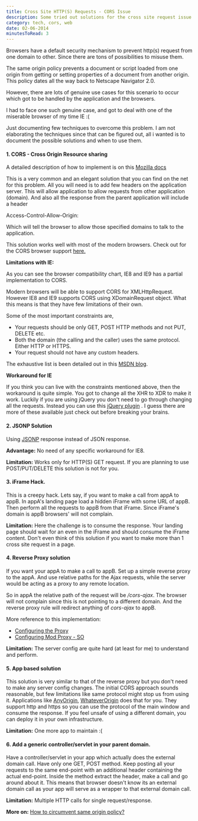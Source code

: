 ```yaml
---
title: Cross Site HTTP(S) Requests - CORS Issue
description: Some tried out solutions for the cross site request issue. Should be a good place to look out for which solution to be used under a circumstance.
category: tech, cors, web
date: 02-06-2014
minutesToRead: 3
---
```


Browsers have a default security mechanism to prevent http(s) request from one domain to other. Since there are tons of possibilities to misuse them.

The same origin policy prevents a document or script loaded from one origin from getting or setting properties of a document from another origin. This policy dates all the way back to Netscape Navigator 2.0.

However, there are lots of genuine use cases for this scenario to occur which got to be handled by the application and the browsers.

I had to face one such genuine case, and got to deal with one of the miserable browser of my time IE :(

Just documenting few techniques to overcome this problem. I am not elaborating the techniques since that can be figured out, all i wanted is to document the possible solutions and when to use them.

#### 1\. CORS - Cross Origin Resource sharing

A detailed description of how to implement is on this [Mozilla docs](https://developer.mozilla.org/en-US/docs/Web/HTTP/Access_control_CORS)

This is a very common and an elegant solution that you can find on the net for this problem. All you will need is to add few headers on the application server. This will allow application to allow requests from other application (domain). And also all the response from the parent application will include a header

Access-Control-Allow-Origin:

Which will tell the browser to allow those specified domains to talk to the application.

This solution works well with most of the modern browsers. Check out for the CORS browser support [here.](http://caniuse.com/cors)

**Limitations with IE:**

As you can see the browser compatibility chart, IE8 and IE9 has a partial implementation to CORS.

Modern browsers will be able to support CORS for XMLHttpRequest. However IE8 and IE9 supports CORS using XDomainRequest object. What this means is that they have few limitations of their own.

Some of the most important constraints are,

- Your requests should be only GET, POST HTTP methods and not PUT, DELETE etc.
- Both the domain (the calling and the caller) uses the same protocol. Either HTTP or HTTPS.
- Your request should not have any custom headers.

The exhaustive list is been detailed out in this [MSDN blog](http://blogs.msdn.com/b/ieinternals/archive/2010/05/13/xdomainrequest-restrictions-limitations-and-workarounds.aspx).

**Workaround for IE**

If you think you can live with the constraints mentioned above, then the workaround is quite simple. You got to change all the XHR to XDR to make it work. Luckily if you are using jQuery you don't need to go through changing all the requests. Instead you can use this [jQuery plugin](https://github.com/MoonScript/jQuery-ajaxTransport-XDomainRequest) . I guess there are more of these available just check out before breaking your brains.

#### 2\. JSONP Solution

Using [JSONP](http://json-p.org/) response instead of JSON response.

**Advantage:** No need of any specific workaround for IE8.

**Limitation:** Works only for HTTP(S) GET request. If you are planning to use POST/PUT/DELETE this solution is not for you.

#### 3\. iFrame Hack.

This is a creepy hack. Lets say, if you want to make a call from appA to appB. In appA's landing page load a hidden iFrame with some URL of appB. Then perform all the requests to appB from that iFrame. Since iFrame's domain is appB browsers' will not complain.

**Limitation:** Here the challenge is to consume the response. Your landing page should wait for an even in the iFrame and should consume the iFrame content. Don't even think of this solution if you want to make more than 1 cross site request in a page.

#### 4\. Reverse Proxy solution

If you want your appA to make a call to appB. Set up a simple reverse proxy to the appA. And use relative paths for the Ajax requests, while the server would be acting as a proxy to any remote location.

So in appA the relative path of the request will be _/cors-ajax_. The browser will not complain since this is not pointing to a different domain. And the reverse proxy rule will redirect anything of _cors-ajax_ to appB.

More reference to this implementation:

- [Configuring the Proxy](http://www.askapache.com/htaccess/reverse-proxy-apache.html#Configuring_Proxy)
- [Configuring Mod Proxy - SO](http://stackoverflow.com/questions/7807600/apache-mod-proxy-configuring-proxypass-proxypassreverse-for-cross-domain-ajax)

**Limitation:** The server config are quite hard (at least for me) to understand and perform.

#### 5\. App based solution

This solution is very similar to that of the reverse proxy but you don't need to make any server config changes. The initial CORS approach sounds reasonable, but few limitations like same protocol might stop us from using it. Applications like [AnyOrigin](http://anyorigin.com/), [WhateverOrigin](http://whateverorigin.org/) does that for you. They support http and https so you can use the protocol of the main window and consume the response. If you feel unsafe of using a different domain, you can deploy it in your own infrastructure.

**Limitation:** One more app to maintain :(

#### 6\. Add a generic controller/servlet in your parent domain.

Have a controller/servlet in your app which actually does the external domain call. Have only one GET, POST method. Keep posting all your requests to the same end-point with an additional header containing the actual end-point. Inside the method extract the header, make a call and go around about it. This means that browser doesn't know its an external domain call as your app will serve as a wrapper to that external domain call.

**Limitation:** Multiple HTTP calls for single request/response.

**More on:** [How to circumvent same origin policy?](http://stackoverflow.com/questions/3076414/ways-to-circumvent-the-same-origin-policy)
